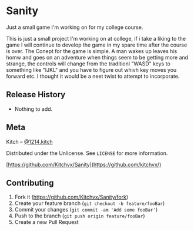 # Sanity
Just a small game I'm working on for my college course.

This is just a small project I'm working on at college, if i take a liking to the game I will continue to develop the game in my spare time after the course is over. The Conept for the game is simple. A man wakes up leaves his homw and goes on an adventure when things seem to be getting more and strange, the controls will change from the traditionl "WASD" keys to something like "IJKL" and you have to figure out whivh key moves you forward etc. I thought it would be a neet twist to attempt to incorporate.

## Release History

* Nothing to add.

## Meta

Kitch – [@1214.kitch](https://www.instagram.com/1214.kitch/)

Distributed under the Unlicense. See ``LICENSE`` for more information.

[https://github.com/Kitchvx/Sanity](https://github.com/kitchvx/)

## Contributing

1. Fork it (<https://github.com/Kitchvx/Sanity/fork>)
2. Create your feature branch (`git checkout -b feature/fooBar`)
3. Commit your changes (`git commit -am 'Add some fooBar'`)
4. Push to the branch (`git push origin feature/fooBar`)
5. Create a new Pull Request
